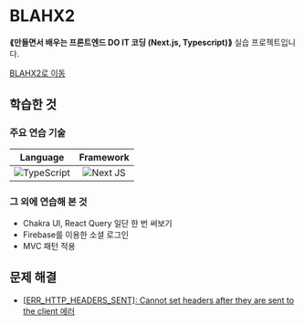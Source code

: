 # BLAHX2
__⟪만들면서 배우는 프론트엔드 DO IT 코딩 (Next.js, Typescript)⟫__ 실습 프로젝트입니다.

[BLAHX2로 이동](https://blahx2-kappa.vercel.app/)

## 학습한 것
### 주요 연습 기술
|Language|Framework|
|:---:|:---:|
|![TypeScript](https://img.shields.io/badge/typescript-%23007ACC.svg?style=for-the-badge&logo=typescript&logoColor=white)|![Next JS](https://img.shields.io/badge/Next-black?style=for-the-badge&logo=next.js&logoColor=white)|
### 그 외에 연습해 본 것
- Chakra UI, React Query 일단 한 번 써보기
- Firebase를 이용한 소셜 로그인
- MVC 패턴 적용

## 문제 해결
- [[ERR_HTTP_HEADERS_SENT]: Cannot set headers after they are sent to the client 에러](https://likebear.notion.site/ERR_HTTP_HEADERS_SENT-Cannot-set-headers-after-they-are-sent-to-the-client-015a2ac34c9c4c2e977b43eb86a399b3)
